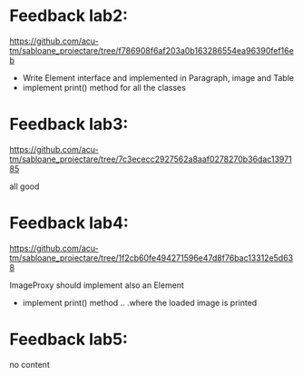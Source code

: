 # Feedback lab2:
https://github.com/acu-tm/sabloane_proiectare/tree/f786908f6af203a0b163286554ea96390fef16eb

- Write Element interface and implemented in Paragraph, image and Table
- implement print() method for all the classes

# Feedback lab3:
https://github.com/acu-tm/sabloane_proiectare/tree/7c3ececc2927562a8aaf0278270b36dac1397185

all good

# Feedback lab4:
https://github.com/acu-tm/sabloane_proiectare/tree/1f2cb60fe494271596e47d8f76bac13312e5d638

ImageProxy should implement also an Element
- implement print() method .. .where the loaded image is printed

# Feedback lab5:

no content
